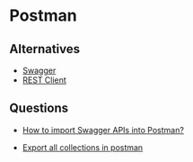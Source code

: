 # Postman

## Alternatives

* [Swagger](https://swagger.io/)
* [REST Client](https://marketplace.visualstudio.com/items?itemName=humao.rest-client)

## Questions

* [How to import Swagger APIs into Postman?](https://stackoverflow.com/q/39072216/1366033)

* [Export all collections in postman](https://stackoverflow.com/q/57747235/1366033)

